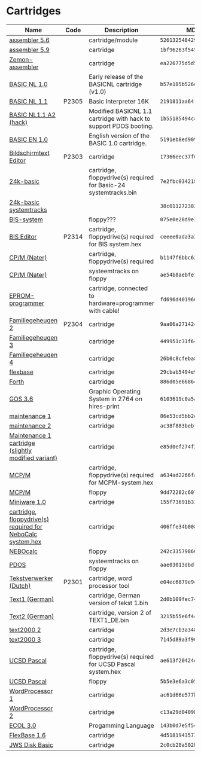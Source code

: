# Cartridges

| Name | Code | Description | MD5 checksum |
| ---- | ---- | ----------- | ------------ |
| [assembler 5.6](assembler%205.6.bin) |  | cartridge/module | `526132548429f7c1bc275b07f5eb609d` |
| [assembler 5.9](assembler%205.9.bin) |  | cartridge | `1bf96263f5456e04f9c47d4b2e98e9b2` |
| [Zemon-assembler](Zemon%201.4.bin) |  | cartridge | `ea226775d5d5832c8e9e704fbda56eb2` |
| [BASIC NL 1.0](BASICNL1.0.bin) |  | Early release of the BASICNL cartridge (v1.0) | `b57e185b526d0b97fbc07a7e95fdbde3` |
| [BASIC NL 1.1](BASICNL1.1.bin) | P2305 | Basic Interpreter 16K | `2191811aa64f8e7f273ce0f462374728` |
| [BASIC NL1.1 A2 (hack)](BASICNL1.1A2.bin) |  | Modified BASICNL 1.1 cartridge with hack to support PDOS booting. | `1b55185494ca8b356cbad223ed305a37` |
| [BASIC EN 1.0](BASICEN1.0.bin) |  | English version of the BASIC 1.0 cartridge. | `5191eb8ed909c44acdb0c5672d4fced1` |
| [Bildschirmtext Editor](BILDSCHIRMTEXT_DE.bin) | P2303 | cartridge | `17366eec37f0b96e718962cd903ab880` |
| [24k-basic](Basic-24.bin) |  | cartridge, floppydrive(s) required for Basic-24 systemtracks.bin | `7e2fbc0342181d9dcd6d808cb4228b18` |
| [24k-basic systemtracks](Basic-24%20systemtracks.bin) |  |  | `38c0112723820a2b73b7652d4d15c010` |
| [BIS-system](BIS%20system.bin) |  | floppy??? | `075e0e28d9e3e2d9855914355d8ea9a2` |
| [BIS Editor](BIS.bin) | P2314 | cartridge, floppydrive(s) required for BIS system.hex | `ceeee0ada3a3d88adc9db635e68fadd1` |
| [CP/M (Nater)](CPM%20Nater.bin) |  | cartridge, floppydrive(s) required | `b1147f6bbc62fa1f9dcab1e6f9cdeece` |
| [CP/M (Nater)](Seeters.bin) |  | systeemtracks on floppy | `ae54b8aebfe111c29ad12f5510b5edb0` |
| [EPROM-programmer](EPROM-programmer.bin) |  | cartridge, connected to hardware=programmer with cable! | `fd696d4019605029940a7f71475e5173` |
| [Familiegeheugen 2](familiegeheugen%202.bin) | P2304 | cartridge | `9aa06a27142c9a6af5b93c6a2c98016c` |
| [Familiegeheugen 3](familiegeheugen%203.bin) |  | cartridge | `449951c31f6439f6215e593ce22fb73a` |
| [Familiegeheugen 4](familiegeheugen%204.bin) |  | cartridge | `26b0c8cfeba85c52723d4cca55198f5a` |
| [flexbase](flexbase.bin) |  | cartridge | `29cbab5494e9ca3389d7e596e678f228` |
| [Forth](Forth.bin) |  | cartridge | `886d05e6686c9775ee7261e14d711ccf` |
| [GOS 3.6](GOS%203.6.bin) |  | Graphic Operating System in 2764 on hires-print | `6103619c0a5aa016870902ca3be73a40` |
| [maintenance 1](Maintenance%201.bin) |  | cartridge | `86e53cd5bb2d9db8eca421e21c14691a` |
| [maintenance 2](Maintenance%202.bin) |  | cartridge | `ac38f883bebf919c76596c12493dabfa` |
| [Maintenance 1 cartridge (slightly modified variant)](MAINT1.bin) |  | cartridge | `e85d0ef274f24e11d7d94c94682b617b` |
| [MCP/M](MCPM.bin) |  | cartridge, floppydrive(s) required for MCPM-system.hex | `a634ad2266fad2ec0abb1186c3846bf0` |
| [MCP/M](MCPM-system.bin) |  | floppy | `9dd72282c607842617b2b4a30e6022b2` |
| [Miniware 1.0](Miniware%201.0.bin) |  | cartridge | `155f73691b33db60924b6f9d99c05570` |
| [cartridge, floppydrive(s) required for NeboCalc system.hex](NeboCalc.bin) |  | cartridge | `406ffe34b008c48f43b3eda6fbe396e3` |
| [NEBOcalc](NeboCalc%20system.bin) |  | floppy | `242c335798605cec3329ef73fdc31851` |
| [PDOS](PDOS.bin) |  | systeemtracks on floppy | `aae03013dbdfbd58c223bc0fe0a6d8e8` |
| [Tekstverwerker (Dutch)](tekst%201.bin) | P2301 | cartridge, word processor tool | `e04ec6879e9c946a1dd8b997c6d78d31` |
| [Text1 (German)](TEXT1_DE.bin) |  | cartridge, German version of tekst 1.bin | `2d0b109fec74b6502ff54a5830d23fb5` |
| [Text2 (German)](TEXT2_DE.bin) |  | cartridge, version 2 of TEXT1_DE.bin | `3215b55e6f4c9e87a699c6eb031f0fae` |
| [text2000 2](Text2000%202.bin) |  | cartridge | `2d3e7cb3a348a17b9a046e443c38dcbe` |
| [text2000 3](Text2000%203.bin) |  | cartridge | `7145d89a3f9047e90484187a9d247a0b` |
| [UCSD Pascal](UCSD%20Pascal.bin) |  | cartridge, floppydrive(s) required for UCSD Pascal system.hex | `ae613f20424e9bc20a214c67771a5000` |
| [UCSD Pascal](UCSD%20Pascal%20system.bin) |  | floppy | `5b5e3e6a3c0596ac89855b1e7108db45` |
| [WordProcessor 1](WordProcessor%201.bin) |  | cartridge | `ac61d66e577b5874d6c4281069ba25f6` |
| [WordProcessor 2](WordProcessor%202.bin) |  | cartridge | `c13a29d0409b975abd91547b23301267` |
| [ECOL 3.0](ECOL3.0.bin) |  | Progamming Language | `143b0d7e5f54ec7aa1c35f1e6ec8a4c1` |
| [FlexBase 1.6](flexbase1_6.bin) |  | cartridge | `4d5181943573bf7ab5f8cae5ccabd328` |
| [JWS Disk Basic](JWSBasic.bin) |  | cartridge | `2c0cb28a502beff4d2b402161d1a37d5` |
